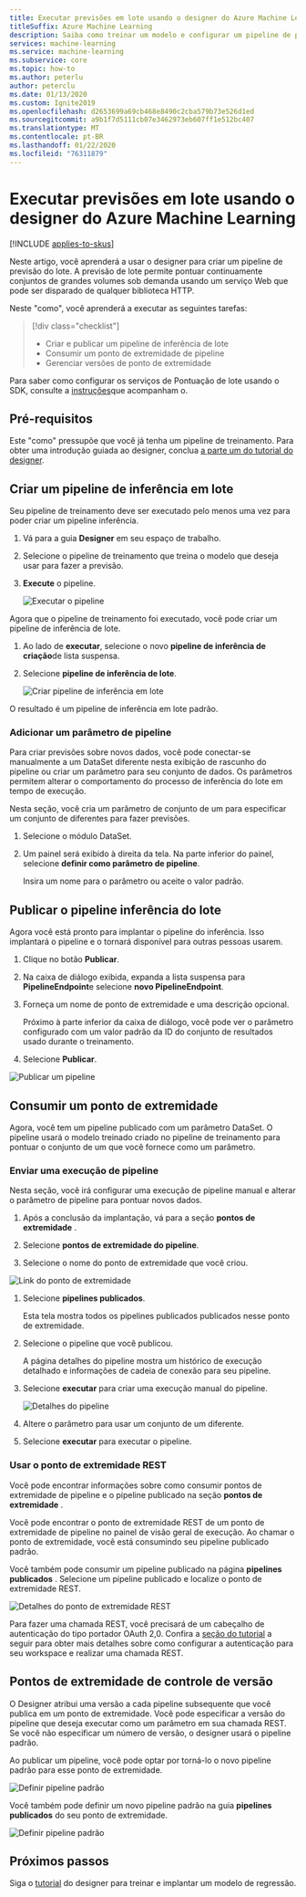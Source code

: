 ```yaml
---
title: Executar previsões em lote usando o designer do Azure Machine Learning
titleSuffix: Azure Machine Learning
description: Saiba como treinar um modelo e configurar um pipeline de previsão em lote usando o designer. Implante o pipeline como um serviço Web com parâmetro, que pode ser disparado de qualquer biblioteca HTTP.
services: machine-learning
ms.service: machine-learning
ms.subservice: core
ms.topic: how-to
ms.author: peterlu
author: peterclu
ms.date: 01/13/2020
ms.custom: Ignite2019
ms.openlocfilehash: d2653699a69cb468e8490c2cba579b73e526d1ed
ms.sourcegitcommit: a9b1f7d5111cb07e3462973eb607ff1e512bc407
ms.translationtype: MT
ms.contentlocale: pt-BR
ms.lasthandoff: 01/22/2020
ms.locfileid: "76311879"
---
```

# <a name="run-batch-predictions-using-azure-machine-learning-designer"></a>Executar previsões em lote usando o designer do Azure Machine Learning
[!INCLUDE [applies-to-skus](../../includes/aml-applies-to-basic-enterprise-sku.md)]

Neste artigo, você aprenderá a usar o designer para criar um pipeline de previsão do lote. A previsão de lote permite pontuar continuamente conjuntos de grandes volumes sob demanda usando um serviço Web que pode ser disparado de qualquer biblioteca HTTP.

Neste "como", você aprenderá a executar as seguintes tarefas:

> [!div class="checklist"]
> * Criar e publicar um pipeline de inferência de lote
> * Consumir um ponto de extremidade de pipeline
> * Gerenciar versões de ponto de extremidade

Para saber como configurar os serviços de Pontuação de lote usando o SDK, consulte a [instruções](how-to-run-batch-predictions.md)que acompanham o.

## <a name="prerequisites"></a>Pré-requisitos

Este "como" pressupõe que você já tenha um pipeline de treinamento. Para obter uma introdução guiada ao designer, conclua [a parte um do tutorial do designer](tutorial-designer-automobile-price-train-score.md). 

## <a name="create-a-batch-inference-pipeline"></a>Criar um pipeline de inferência em lote

Seu pipeline de treinamento deve ser executado pelo menos uma vez para poder criar um pipeline inferência.

1. Vá para a guia **Designer** em seu espaço de trabalho.

1. Selecione o pipeline de treinamento que treina o modelo que deseja usar para fazer a previsão.

1. **Execute** o pipeline.

    ![Executar o pipeline](./media/how-to-run-batch-predictions-designer/run-training-pipeline.png)

Agora que o pipeline de treinamento foi executado, você pode criar um pipeline de inferência de lote.

1. Ao lado de **executar**, selecione o novo **pipeline de inferência de criação**de lista suspensa.

1. Selecione **pipeline de inferência de lote**.

    ![Criar pipeline de inferência em lote](./media/how-to-run-batch-predictions-designer/create-batch-inference.png)
    
O resultado é um pipeline de inferência em lote padrão. 

### <a name="add-a-pipeline-parameter"></a>Adicionar um parâmetro de pipeline

Para criar previsões sobre novos dados, você pode conectar-se manualmente a um DataSet diferente nesta exibição de rascunho do pipeline ou criar um parâmetro para seu conjunto de dados. Os parâmetros permitem alterar o comportamento do processo de inferência do lote em tempo de execução.

Nesta seção, você cria um parâmetro de conjunto de um para especificar um conjunto de diferentes para fazer previsões.

1. Selecione o módulo DataSet.

1. Um painel será exibido à direita da tela. Na parte inferior do painel, selecione **definir como parâmetro de pipeline**.
   
    Insira um nome para o parâmetro ou aceite o valor padrão.

## <a name="publish-your-batch-inferencing-pipeline"></a>Publicar o pipeline inferência do lote

Agora você está pronto para implantar o pipeline do inferência. Isso implantará o pipeline e o tornará disponível para outras pessoas usarem.

1. Clique no botão **Publicar**.

1. Na caixa de diálogo exibida, expanda a lista suspensa para **PipelineEndpoint**e selecione **novo PipelineEndpoint**.

1. Forneça um nome de ponto de extremidade e uma descrição opcional.

    Próximo à parte inferior da caixa de diálogo, você pode ver o parâmetro configurado com um valor padrão da ID do conjunto de resultados usado durante o treinamento.

1. Selecione **Publicar**.

![Publicar um pipeline](./media/how-to-run-batch-predictions-designer/publish-inference-pipeline.png)


## <a name="consume-an-endpoint"></a>Consumir um ponto de extremidade

Agora, você tem um pipeline publicado com um parâmetro DataSet. O pipeline usará o modelo treinado criado no pipeline de treinamento para pontuar o conjunto de um que você fornece como um parâmetro.

### <a name="submit-a-pipeline-run"></a>Enviar uma execução de pipeline 

Nesta seção, você irá configurar uma execução de pipeline manual e alterar o parâmetro de pipeline para pontuar novos dados. 

1. Após a conclusão da implantação, vá para a seção **pontos de extremidade** .

1. Selecione **pontos de extremidade do pipeline**.

1. Selecione o nome do ponto de extremidade que você criou.

![Link do ponto de extremidade](./media/how-to-run-batch-predictions-designer/manage-endpoints.png)

1. Selecione **pipelines publicados**.

    Esta tela mostra todos os pipelines publicados publicados nesse ponto de extremidade.

1. Selecione o pipeline que você publicou.

    A página detalhes do pipeline mostra um histórico de execução detalhado e informações de cadeia de conexão para seu pipeline. 
    
1. Selecione **executar** para criar uma execução manual do pipeline.

    ![Detalhes do pipeline](./media/how-to-run-batch-predictions-designer/submit-manual-run.png)
    
1. Altere o parâmetro para usar um conjunto de um diferente.
    
1. Selecione **executar** para executar o pipeline.

### <a name="use-the-rest-endpoint"></a>Usar o ponto de extremidade REST

Você pode encontrar informações sobre como consumir pontos de extremidade de pipeline e o pipeline publicado na seção **pontos de extremidade** .

Você pode encontrar o ponto de extremidade REST de um ponto de extremidade de pipeline no painel de visão geral de execução. Ao chamar o ponto de extremidade, você está consumindo seu pipeline publicado padrão.

Você também pode consumir um pipeline publicado na página **pipelines publicados** . Selecione um pipeline publicado e localize o ponto de extremidade REST. 

![Detalhes do ponto de extremidade REST](./media/how-to-run-batch-predictions-designer/rest-endpoint-details.png)

Para fazer uma chamada REST, você precisará de um cabeçalho de autenticação do tipo portador OAuth 2,0. Confira a [seção do tutorial](tutorial-pipeline-batch-scoring-classification.md#publish-and-run-from-a-rest-endpoint) a seguir para obter mais detalhes sobre como configurar a autenticação para seu workspace e realizar uma chamada REST.

## <a name="versioning-endpoints"></a>Pontos de extremidade de controle de versão

O Designer atribui uma versão a cada pipeline subsequente que você publica em um ponto de extremidade. Você pode especificar a versão do pipeline que deseja executar como um parâmetro em sua chamada REST. Se você não especificar um número de versão, o designer usará o pipeline padrão.

Ao publicar um pipeline, você pode optar por torná-lo o novo pipeline padrão para esse ponto de extremidade.

![Definir pipeline padrão](./media/how-to-run-batch-predictions-designer/set-default-pipeline.png)

Você também pode definir um novo pipeline padrão na guia **pipelines publicados** do seu ponto de extremidade.

![Definir pipeline padrão](./media/how-to-run-batch-predictions-designer/set-new-default-pipeline.png)

## <a name="next-steps"></a>Próximos passos

Siga o [tutorial](tutorial-designer-automobile-price-train-score.md) do designer para treinar e implantar um modelo de regressão.
